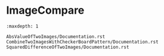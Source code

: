 # ImageCompare

```{toctree}
:maxdepth: 1

AbsValueOfTwoImages/Documentation.rst
CombineTwoImagesWithCheckerBoardPattern/Documentation.rst
SquaredDifferenceOfTwoImages/Documentation.rst
```
